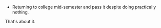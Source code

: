 - Returning to college mid-semester and pass it despite doing practically nothing. 

That's about it. 
